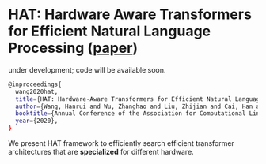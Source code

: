 # HAT: Hardware Aware Transformers for Efficient Natural Language Processing ([paper](https://github.com/mit-han-lab/hardware-aware-transformers/blob/master/HAT_ACL.pdf))

under development; code will be available soon. 

```bash
@inproceedings{
  wang2020hat,
  title={HAT: Hardware-Aware Transformers for Efficient Natural Language Processing},
  author={Wang, Hanrui and Wu, Zhanghao and Liu, Zhijian and Cai, Han and Zhu, Ligeng and Gan, Chuang and Han, Song},
  booktitle={Annual Conference of the Association for Computational Linguistics (ACL)},
  year={2020},
}
```

We present HAT framework to efficiently search efficient transformer architectures that are **specialized** for different hardware.
